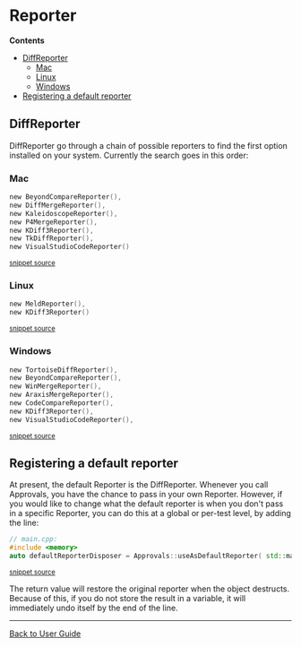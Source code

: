 <!--
This file was generate by MarkdownSnippets.
Source File: /doc/mdsource/Reporters.source.md
To change this file edit the source file and then re-run the generation using either the dotnet global tool (https://github.com/SimonCropp/MarkdownSnippets#markdownsnippetstool) or using the api (https://github.com/SimonCropp/MarkdownSnippets#running-as-a-unit-test).
-->
<a id="top"></a>

# Reporter



<!-- START doctoc generated TOC please keep comment here to allow auto update -->
<!-- DON'T EDIT THIS SECTION, INSTEAD RE-RUN doctoc TO UPDATE -->
**Contents**

- [DiffReporter](#diffreporter)
  - [Mac](#mac)
  - [Linux](#linux)
  - [Windows](#windows)
- [Registering a default reporter](#registering-a-default-reporter)

<!-- END doctoc generated TOC please keep comment here to allow auto update -->

## DiffReporter

DiffReporter go through a chain of possible reporters to find the first option installed on your system.
Currently the search goes in this order:

### Mac

<!-- snippet: mac_diff_reporters -->
```h
new BeyondCompareReporter(),
new DiffMergeReporter(),
new KaleidoscopeReporter(),
new P4MergeReporter(),
new KDiff3Reporter(),
new TkDiffReporter(),
new VisualStudioCodeReporter()
```
<sup>[snippet source](/ApprovalTests/reporters/MacReporters.h#L48-L56)</sup>
<!-- endsnippet -->

### Linux

<!-- snippet: linux_diff_reporters -->
```h
new MeldReporter(),
new KDiff3Reporter()
```
<sup>[snippet source](/ApprovalTests/reporters/LinuxReporters.h#L25-L28)</sup>
<!-- endsnippet -->

### Windows

<!-- snippet: windows_diff_reporters -->
```h
new TortoiseDiffReporter(),
new BeyondCompareReporter(),
new WinMergeReporter(),
new AraxisMergeReporter(),
new CodeCompareReporter(),
new KDiff3Reporter(),
new VisualStudioCodeReporter(),
```
<sup>[snippet source](/ApprovalTests/reporters/WindowsReporters.h#L71-L79)</sup>
<!-- endsnippet -->

## Registering a default reporter

At present, the default Reporter is the DiffReporter. Whenever you call Approvals, you have the chance to pass in your own Reporter. However, if you would like to change what the default reporter is when you don't pass in a specific Reporter, you can do this at a global or per-test level, by adding the line:

<!-- snippet: use_as_default_reporter_in_main -->
```cpp
// main.cpp:
#include <memory>
auto defaultReporterDisposer = Approvals::useAsDefaultReporter( std::make_shared<DiffReporter>() );
```
<sup>[snippet source](/ApprovalTests_Catch2_Tests/main.cpp#L14-L18)</sup>
<!-- endsnippet -->

The return value will restore the original reporter when the object destructs. Because of this, if you do not store the result in a variable, it will immediately undo itself by the end of the line.


---

[Back to User Guide](/doc/README.md#top)
